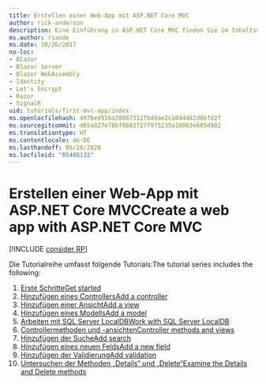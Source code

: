 ```yaml
---
title: Erstellen einer Web-App mit ASP.NET Core MVC
author: rick-anderson
description: Eine Einführung in ASP.NET Core MVC finden Sie im Inhaltsverzeichnis.
ms.author: riande
ms.date: 10/26/2017
no-loc:
- Blazor
- Blazor Server
- Blazor WebAssembly
- Identity
- Let's Encrypt
- Razor
- SignalR
uid: tutorials/first-mvc-app/index
ms.openlocfilehash: 497bed916a38667312fbddae2ca044482d06fd2f
ms.sourcegitcommit: d65a027e78bf0b83727f975235a18863e685d902
ms.translationtype: HT
ms.contentlocale: de-DE
ms.lasthandoff: 06/26/2020
ms.locfileid: "85405132"
---
```

# <a name="create-a-web-app-with-aspnet-core-mvc"></a><span data-ttu-id="b38c5-103">Erstellen einer Web-App mit ASP.NET Core MVC</span><span class="sxs-lookup"><span data-stu-id="b38c5-103">Create a web app with ASP.NET Core MVC</span></span>

[!INCLUDE [consider RP](~/includes/razor.md)]

<span data-ttu-id="b38c5-104">Die Tutorialreihe umfasst folgende Tutorials:</span><span class="sxs-lookup"><span data-stu-id="b38c5-104">The tutorial series includes the following:</span></span>

1. [<span data-ttu-id="b38c5-105">Erste Schritte</span><span class="sxs-lookup"><span data-stu-id="b38c5-105">Get started</span></span>](start-mvc.md)
1. [<span data-ttu-id="b38c5-106">Hinzufügen eines Controllers</span><span class="sxs-lookup"><span data-stu-id="b38c5-106">Add a controller</span></span>](adding-controller.md)
1. [<span data-ttu-id="b38c5-107">Hinzufügen einer Ansicht</span><span class="sxs-lookup"><span data-stu-id="b38c5-107">Add a view</span></span>](adding-view.md)
1. [<span data-ttu-id="b38c5-108">Hinzufügen eines Modells</span><span class="sxs-lookup"><span data-stu-id="b38c5-108">Add a model</span></span>](adding-model.md)
1. [<span data-ttu-id="b38c5-109">Arbeiten mit SQL Server LocalDB</span><span class="sxs-lookup"><span data-stu-id="b38c5-109">Work with SQL Server LocalDB</span></span>](working-with-sql.md)
1. [<span data-ttu-id="b38c5-110">Controllermethoden und -ansichten</span><span class="sxs-lookup"><span data-stu-id="b38c5-110">Controller methods and views</span></span>](controller-methods-views.md)
1. [<span data-ttu-id="b38c5-111">Hinzufügen der Suche</span><span class="sxs-lookup"><span data-stu-id="b38c5-111">Add search</span></span>](search.md)
1. [<span data-ttu-id="b38c5-112">Hinzufügen eines neuen Felds</span><span class="sxs-lookup"><span data-stu-id="b38c5-112">Add a new field</span></span>](new-field.md)
1. [<span data-ttu-id="b38c5-113">Hinzufügen der Validierung</span><span class="sxs-lookup"><span data-stu-id="b38c5-113">Add validation</span></span>](validation.md)
1. [<span data-ttu-id="b38c5-114">Untersuchen der Methoden „Details“ und „Delete“</span><span class="sxs-lookup"><span data-stu-id="b38c5-114">Examine the Details and Delete methods</span></span>](details.md)
